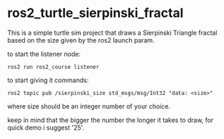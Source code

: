 # ros2_turtle_sierpinski_fractal

This is a simple turtle sim project that draws a Sierpinski Triangle fractal based on the size given by the ros2 launch param. 

to start the listener node:
```
ros2 run ros2_course listener
```

to start giving it commands:
```
ros2 topic pub /sierpinski_size std_msgs/msg/Int32 "data: <size>"
```
where size should be an integer number of your choice. 

keep in mind that the bigger the number the longer it takes to draw, for quick demo i suggest '25'.
